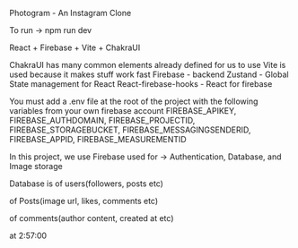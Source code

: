 Photogram - An Instagram Clone

To run -> npm run dev

React + Firebase + Vite + ChakraUI

ChakraUI has many common elements already defined for us to use
Vite is used because it makes stuff work fast
Firebase - backend
Zustand - Global State management for React
React-firebase-hooks - React for firebase

You must add a .env file at the root of the project with the following variables from your own firebase account
FIREBASE_APIKEY,
FIREBASE_AUTHDOMAIN,
FIREBASE_PROJECTID,
FIREBASE_STORAGEBUCKET,
FIREBASE_MESSAGINGSENDERID,
FIREBASE_APPID,
FIREBASE_MEASUREMENTID

In this project, we use Firebase used for -> Authentication, Database, and Image storage

Database is of users(followers, posts etc)

of Posts(image url, likes, comments etc)

of comments(author content, created at etc)

at 2:57:00